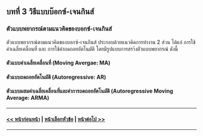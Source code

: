## บทที่ 3 วิธีแบบบ๊อกซ์-เจนกินส์
### ตัวแบบพยากรณ์ตามแนวคิดของบอกซ์-เจนกินส์
ตัวแบบพยากรณ์ตามแนวคิดของบอกซ์-เจนกินส์ ประกอบด้วยแนวคิดการทำงาน 2 ส่วน ได้แก่ การใช้ค่าเฉลี่ยเคลื่อนที่ และ การใช้ค่าถดถอยอัตโนมัติ โดยมีรูปแบบการสรา้งตัวแบบพยากรณ์ ดังนี้

#### ตัวแบบค่าเฉลี่ยเคลื่อนที่ (Moving Avergae: MA)

#### ตัวแบบถดถอยอัตโนมัติ (Autoregressive: AR)

#### ตัวแบบผสมค่าเฉลี่ยเคลื่อนที่และค่าการถดถอยอัตโนมัติ (Autoregressive Moving Average: ARMA)


---
#### [<< หน้าก่อนหน้า](0301.md) | [หน้าเลือกหัวข้อ](README.md) | [หน้าต่อไป >>](0303.md)
---
